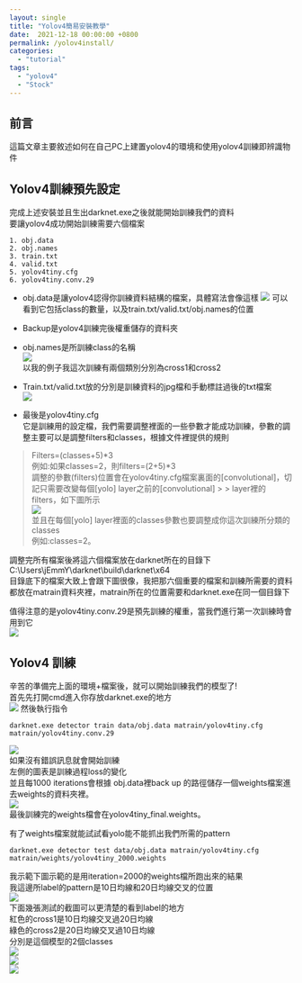 ```yaml
---
layout: single
title: "Yolov4簡易安裝教學"
date:  2021-12-18 00:00:00 +0800
permalink: /yolov4install/
categories: 
  - "tutorial"
tags:
  - "yolov4"
  - "Stock"
---
```

## 前言   
這篇文章主要敘述如何在自己PC上建置yolov4的環境和使用yolov4訓練即辨識物件  
    

## Yolov4訓練預先設定    
完成上述安裝並且生出darknet.exe之後就能開始訓練我們的資料  
要讓yolov4成功開始訓練需要六個檔案  
``` 
1. obj.data  
2. obj.names  
3. train.txt  
4. valid.txt  
5. yolov4tiny.cfg  
6. yolov4tiny.conv.29  
```   

+ obj.data是讓yolov4認得你訓練資料結構的檔案，具體寫法會像這樣
![](/assets/images/y1.jpg)
可以看到它包括class的數量，以及train.txt/valid.txt/obj.names的位置
+ Backup是yolov4訓練完後權重儲存的資料夾  

+ obj.names是所訓練class的名稱  
![](/assets/images/y2.jpg)  
以我的例子我這次訓練有兩個類別分別為cross1和cross2  
  
+ Train.txt/valid.txt放的分別是訓練資料的jpg檔和手動標註過後的txt檔案  
![](/assets/images/y3.png)   
+ 最後是yolov4tiny.cfg    
它是訓練用的設定檔，我們需要調整裡面的一些參數才能成功訓練，參數的調整主要可以是調整filters和classes，根據文件裡提供的規則　　
　　
> Filters=(classes+5)*3    
例如:如果classes=2，則filters=(2+5)*3   
調整的參數(filters)位置會在yolov4tiny.cfg檔案裏面的[convolutional]，切記只需要改變每個[yolo] layer之前的[convolutional] > > layer裡的filters，如下圖所示   
![](/assets/images/y5.jpg)  
並且在每個[yolo] layer裡面的classes參數也要調整成你這次訓練所分類的classes  
例如:classes=2。  

調整完所有檔案後將這六個檔案放在darknet所在的目錄下
C:\Users\jEmmY\darknet\build\darknet\x64\
目錄底下的檔案大致上會跟下圖很像，我把那六個重要的檔案和訓練所需要的資料都放在matrain資料夾裡，matrain所在的位置需要和darknet.exe在同一個目錄下  

值得注意的是yolov4tiny.conv.29是預先訓練的權重，當我們進行第一次訓練時會用到它  
![](/assets/images/y6.png)  


## Yolov4 訓練    
辛苦的準備完上面的環境+檔案後，就可以開始訓練我們的模型了!  
首先先打開cmd進入你存放darknet.exe的地方  
![](/assets/images/y7.png) 
然後執行指令
```  
darknet.exe detector train data/obj.data matrain/yolov4tiny.cfg matrain/yolov4tiny.conv.29  
```
![](/assets/images/y8.png)  
如果沒有錯誤訊息就會開始訓練  
左側的圖表是訓練過程loss的變化  
並且每1000 iterations會根據 obj.data裡back up 的路徑儲存一個weights檔案進去weights的資料夾裡。  
![](/assets/images/y9.png)    
最後訓練完的weights檔會在yolov4tiny_final.weights。
 
有了weights檔案就能試試看yolo能不能抓出我們所需的pattern  
``` 
darknet.exe detector test data/obj.data matrain/yolov4tiny.cfg matrain/weights/yolov4tiny_2000.weights  
```   

我示範下圖示範的是用iteration=2000的weights檔所跑出來的結果  
我這邊所label的pattern是10日均線和20日均線交叉的位置  
![](/assets/images/y10.png)  
下面幾張測試的截圖可以更清楚的看到label的地方  
紅色的cross1是10日均線交叉過20日均線  
綠色的cross2是20日均線交叉過10日均線  
分別是這個模型的2個classes  
![](/assets/images/y11.png)  
![](/assets/images/y12.png)  
![](/assets/images/y13.png)  















